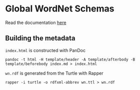 Global WordNet Schemas 
======================

Read the documentation [here](https://globalwordnet.github.io/schemas)


Building the metadata
---------------------

`index.html` is constructed with PanDoc

    pandoc -t html -H template/header -A template/afterbody -B template/beforebody index.md > index.html

`wn.rdf` is generated from the Turtle with Rapper

    rapper -i turtle -o rdfxml-abbrev wn.ttl > wn.rdf


